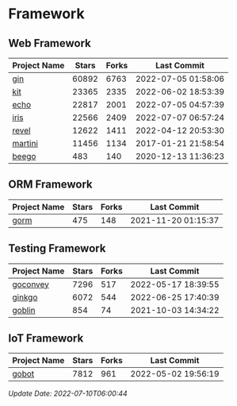 # Framework

## Web Framework
| Project Name | Stars | Forks | Last Commit |
| ------------ | ----- | ----- | ----------- |
| [gin](https://github.com/gin-gonic/gin) | 60892 | 6763 | 2022-07-05 01:58:06 |
| [kit](https://github.com/go-kit/kit) | 23365 | 2335 | 2022-06-02 18:53:39 |
| [echo](https://github.com/labstack/echo) | 22817 | 2001 | 2022-07-05 04:57:39 |
| [iris](https://github.com/kataras/iris) | 22566 | 2409 | 2022-07-07 06:57:24 |
| [revel](https://github.com/revel/revel) | 12622 | 1411 | 2022-04-12 20:53:30 |
| [martini](https://github.com/go-martini/martini) | 11456 | 1134 | 2017-01-21 21:58:54 |
| [beego](https://github.com/astaxie/beego) | 483 | 140 | 2020-12-13 11:36:23 |

## ORM Framework
| Project Name | Stars | Forks | Last Commit |
| ------------ | ----- | ----- | ----------- |
| [gorm](https://github.com/jinzhu/gorm) | 475 | 148 | 2021-11-20 01:15:37 |

## Testing Framework
| Project Name | Stars | Forks | Last Commit |
| ------------ | ----- | ----- | ----------- |
| [goconvey](https://github.com/smartystreets/goconvey) | 7296 | 517 | 2022-05-17 18:39:55 |
| [ginkgo](https://github.com/onsi/ginkgo) | 6072 | 544 | 2022-06-25 17:40:39 |
| [goblin](https://github.com/franela/goblin) | 854 | 74 | 2021-10-03 14:34:22 |

## IoT Framework
| Project Name | Stars | Forks | Last Commit |
| ------------ | ----- | ----- | ----------- |
| [gobot](https://github.com/hybridgroup/gobot) | 7812 | 961 | 2022-05-02 19:56:19 |

*Update Date: 2022-07-10T06:00:44*